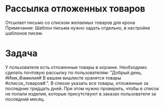 # Рассылка отложенных товаров
Отсылает письмо со списком желаемых товаров для крона
Примечание: Шаблон письма нужно задать отдельно, в настройке шаблонов писем.

# Задача
У пользователя есть отложенные товары в корзине. Необходимо сделать почтовую рассылку по пользователям: "Добрый день, #Имя_Фамилия# В вашем вишлисте хранятся товары #список_товаров#.". В списке указать все товары, отложенные за последние тридцать дней. При этом нужно проверить, чтобы в список не попали изделия, которые присутствуют в заказах пользователя за последний месяц.
